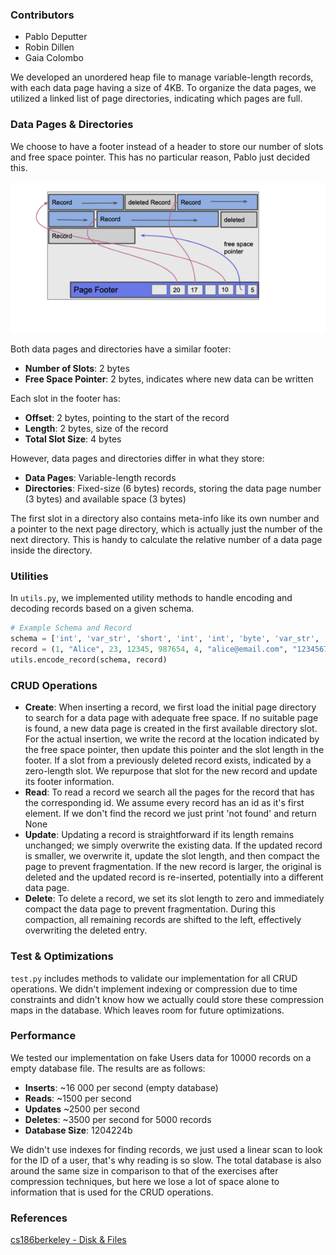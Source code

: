 ### Contributors
- Pablo Deputter
- Robin Dillen
- Gaia Colombo

We developed an unordered heap file to manage variable-length records, with each data page having a size of 4KB. To organize the data pages, we utilized a linked list of page directories, indicating which pages are full.

### Data Pages & Directories

We choose to have a footer instead of a header to store our number of slots and free space pointer. 
This has no particular reason, Pablo just decided this.

![](images/page_layout.png)

Both data pages and directories have a similar footer:

- **Number of Slots**: 2 bytes
- **Free Space Pointer**: 2 bytes, indicates where new data can be written

Each slot in the footer has:

- **Offset**: 2 bytes, pointing to the start of the record
- **Length**: 2 bytes, size of the record
- **Total Slot Size**: 4 bytes

However, data pages and directories differ in what they store:

- **Data Pages**: Variable-length records
- **Directories**: Fixed-size (6 bytes) records, storing the data page number (3 bytes) and available space (3 bytes)
  
The first slot in a directory also contains meta-info like its own number and a pointer to the next page directory, which is actually just the number of the next directory. This is handy to calculate the relative number of a data page inside the directory.

### Utilities

In `utils.py`, we implemented utility methods to handle encoding and decoding records based on a given schema. 
```python
# Example Schema and Record
schema = ['int', 'var_str', 'short', 'int', 'int', 'byte', 'var_str', 'var_str', 'var_str', 'var_str']
record = (1, "Alice", 23, 12345, 987654, 4, "alice@email.com", "1234567890", "ACME", "Elm St")
utils.encode_record(schema, record)
```

### CRUD Operations

- **Create**: When inserting a record, we first load the initial page directory to search for a data page with adequate free space. If no suitable page is found, a new data page is created in the first available directory slot. For the actual insertion, we write the record at the location indicated by the free space pointer, then update this pointer and the slot length in the footer. If a slot from a previously deleted record exists, indicated by a zero-length slot. We repurpose that slot for the new record and update its footer information.
- **Read**: To read a record we search all the pages for the record that has the corresponding id. We assume every record has an id as it's first element. If we don't find the record we just print 'not found' and return None
- **Update**: Updating a record is straightforward if its length remains unchanged; we simply overwrite the existing data. If the updated record is smaller, we overwrite it, update the slot length, and then compact the page to prevent fragmentation. If the new record is larger, the original is deleted and the updated record is re-inserted, potentially into a different data page.
- **Delete**: To delete a record, we set its slot length to zero and immediately compact the data page to prevent fragmentation. During this compaction, all remaining records are shifted to the left, effectively overwriting the deleted entry.

### Test & Optimizations

`test.py` includes methods to validate our implementation for all CRUD operations. We didn't implement indexing or compression due to time constraints and didn't know how we actually could store these compression maps in the database. Which leaves room for future optimizations.

### Performance

We tested our implementation on fake Users data for 10000 records on a empty database file. The results are as follows:
- **Inserts**: ~16 000 per second (empty database)
- **Reads**: ~1500 per second
- **Updates** ~2500 per second
- **Deletes**: ~3500 per second for 5000 records
- **Database Size**: 1204224b

We didn't use indexes for finding records, we just used a linear scan to look for the ID of a user, that's why reading is so slow. The total database is also around the same size in comparison to that of the exercises after compression techniques, but here we lose a lot of space alone to information that is used for the CRUD operations.


### References
[cs186berkeley - Disk & Files](https://cs186berkeley.net/fa20/resources/static/notes/n02-DisksFiles.pdf)
